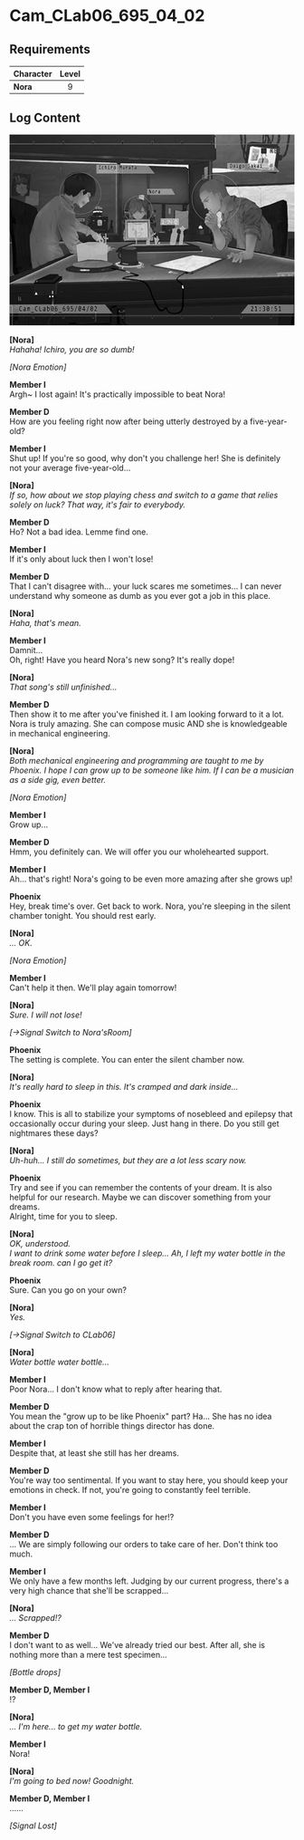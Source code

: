 # Cam_CLab06_695_04_02
## Requirements
|Character|Level|
|---------|:---:|
|**Nora** |  9  |

## Log Content
![noos1601.png](./attachments/noos1601.png)

**[Nora]**<br>
*Hahaha! Ichiro, you are so dumb!*

*\[Nora Emotion\]*

**Member I**<br>
Argh\~ I lost again! It's practically impossible to beat Nora!

**Member D**<br>
How are you feeling right now after being utterly destroyed by a five\-year\-old?

**Member I**<br>
Shut up! If you're so good, why don't you challenge her! She is definitely not your average five\-year\-old...

**[Nora]**<br>
*If so, how about we stop playing chess and switch to a game that relies solely on luck? That way, it's fair to everybody.*

**Member D**<br>
Ho? Not a bad idea. Lemme find one.

**Member I**<br>
If it's only about luck then I won't lose!

**Member D**<br>
That I can't disagree with... your luck scares me sometimes... I can never understand why someone as dumb as you ever got a job in this place.

**[Nora]**<br>
*Haha, that's mean.*

**Member I**<br>
Damnit...<br>
Oh, right! Have you heard Nora's new song? It's really dope!

**[Nora]**<br>
*That song's still unfinished...*

**Member D**<br>
Then show it to me after you've finished it. I am looking forward to it a lot.<br>
Nora is truly amazing. She can compose music AND she is knowledgeable in mechanical engineering.

**[Nora]**<br>
*Both mechanical engineering and programming are taught to me by Phoenix. I hope I can grow up to be someone like him. If I can be a musician as a side gig, even better.*

*\[Nora Emotion\]*

**Member I**<br>
Grow up...

**Member D**<br>
Hmm, you definitely can. We will offer you our wholehearted support.

**Member I**<br>
Ah... that's right! Nora's going to be even more amazing after she grows up!

**Phoenix**<br>
Hey, break time's over. Get back to work. Nora, you're sleeping in the silent chamber tonight. You should rest early.

**[Nora]**<br>
*... OK.*

*\[Nora Emotion\]*

**Member I**<br>
Can't help it then. We'll play again tomorrow!

**[Nora]**<br>
*Sure. I will not lose!*

*[→Signal Switch to Nora'sRoom]*

**Phoenix**<br>
The setting is complete. You can enter the silent chamber now.

**[Nora]**<br>
*It's really hard to sleep in this. It's cramped and dark inside...*

**Phoenix**<br>
I know. This is all to stabilize your symptoms of nosebleed and epilepsy that occasionally occur during your sleep. Just hang in there. Do you still get nightmares these days?

**[Nora]**<br>
*Uh\-huh... I still do sometimes, but they are a lot less scary now.*

**Phoenix**<br>
Try and see if you can remember the contents of your dream. It is also helpful for our research. Maybe we can discover something from your dreams.<br>
Alright, time for you to sleep.

**[Nora]**<br>
*OK, understood.<br>
I want to drink some water before I sleep... Ah, I left my water bottle in the break room. can I go get it?*

**Phoenix**<br>
Sure. Can you go on your own?

**[Nora]**<br>
*Yes.*

*[→Signal Switch to CLab06]*

**[Nora]**<br>
*Water bottle water bottle...*

**Member I**<br>
Poor Nora... I don't know what to reply after hearing that.

**Member D**<br>
You mean the "grow up to be like Phoenix" part? Ha... She has no idea about the crap ton of horrible things director has done.

**Member I**<br>
Despite that, at least she still has her dreams.

**Member D**<br>
You're way too sentimental. If you want to stay here, you should keep your emotions in check. If not, you're going to constantly feel terrible.

**Member I**<br>
Don't you have even some feelings for her!?

**Member D**<br>
... We are simply following our orders to take care of her. Don't think too much.

**Member I**<br>
We only have a few months left. Judging by our current progress, there's a very high chance that she'll be scrapped...

**[Nora]**<br>
*... Scrapped!?*

**Member D**<br>
I don't want to as well... We've already tried our best. After all, she is nothing more than a mere test specimen...

*\[Bottle drops\]*

**Member D, Member I**<br>
!?

**[Nora]**<br>
*... I'm here... to get my water bottle.*

**Member I**<br>
Nora!

**[Nora]**<br>
*I'm going to bed now! Goodnight.*

**Member D, Member I**<br>
......

*[Signal Lost]*